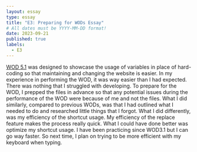 ```yaml
---
layout: essay
type: essay
title: "E3: Preparing for WODs Essay"
# All dates must be YYYY-MM-DD format!
date: 2023-09-21
published: true
labels:
  - E3
---
```


<p> <a href="https://dport96.github.io/ITM352/morea/050.variables_data_types/experience-SmartPhoneProducts1_variables.html">WOD 5.1</a> was designed to showcase the usage of variables in place of hard-coding so that maintaining and changing the website is easier. In my experience in performing the WOD, it was way easier than I had expected. There was nothing that I struggled with developing. To prepare for the WOD, I prepped the files in advance so that any potential issues during the performance of the WOD were because of me and not the files. What I did similarly, compared to previous WODs, was that I had outlined what I needed to do and researched little things that I forgot. What I did differently, was my efficiency of the shortcut usage. My efficiency of the replace feature makes the process really quick. What I could have done better was optimize my shortcut usage. I have been practicing since WOD3.1 but I can go way faster. So next time, I plan on trying to be more efficient with my keyboard when typing. </p>
